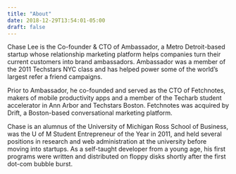 ```yaml
---
title: "About"
date: 2018-12-29T13:54:01-05:00
draft: false
---
```


Chase Lee is the Co-founder & CTO of Ambassador, a Metro Detroit-based startup whose relationship marketing platform helps companies turn their current customers into brand ambassadors. Ambassador was a member of the 2011 Techstars NYC class and has helped power some of the world’s largest refer a friend campaigns.

Prior to Ambassador, he co-founded and served as the CTO of Fetchnotes, makers of mobile productivity apps and a member of the Techarb student accelerator in Ann Arbor and Techstars Boston. Fetchnotes was acquired by Drift, a Boston-based conversational marketing platform.

Chase is an alumnus of the University of Michigan Ross School of Business, was the U of M Student Entrepreneur of the Year in 2011, and held several positions in research and web administration at the university before moving into startups. As a self-taught developer from a young age, his first programs were written and distributed on floppy disks shortly after the first dot-com bubble burst.
